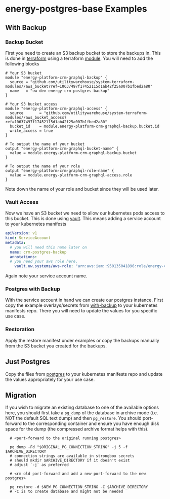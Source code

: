 # energy-postgres-base Examples

## With Backup
### Backup Bucket

First you need to create an S3 backup bucket to store the backups in. This is done in [terraform](https://github.com/utilitywarehouse/terraform/) using a terraform [module](https://github.com/utilitywarehouse/system-terraform-modules/tree/main/aws_bucket_access). You will need to add the following blocks

``` hcl
# Your S3 bucket
module "energy-platform-crm-graphql-backup" {
  source = "github.com/utilitywarehouse/system-terraform-modules//aws_bucket?ref=10637497f17452115d1ab42f25a007b1fbed2a80"
  name   = "uw-dev-energy-crm-postgres-backup"
}

# Your S3 bucket access
module "energy-platform-crm-graphql-access" {
  source       = "github.com/utilitywarehouse/system-terraform-modules//aws_bucket_access?ref=10637497f17452115d1ab42f25a007b1fbed2a80"
  bucket_id    = module.energy-platform-crm-graphql-backup.bucket.id
  write_access = true
}

# To output the name of your bucket
output "energy-platform-crm-graphql-bucket-name" {
  value = module.energy-platform-crm-graphql-backup.bucket
}

# To output the name of your role
output "energy-platform-crm-graphql-role-name" {
  value = module.energy-platform-crm-graphql-access.role
}
```

Note down the name of your role and bucket since they will be used later.

### Vault Access

Now we have an S3 bucket we need to allow our kubernetes pods access to this bucket. This is done using [vault](https://www.vaultproject.io/). This means adding a service account to your kubernetes manifests

``` yaml
apiVersion: v1
kind: ServiceAccount
metadata:
  # you will need this name later on
  name: crm-postgres-backup
  annotations:
  # you need your aws role here.
    vault.uw.systems/aws-role: "arn:aws:iam::950135041896:role/energy-crm-postgres-backup-bucket-rw"
```

Again note your service account name.

### Postgres with Backup

With the service account in hand we can create our postgres instance. First copy the example overlays/secrets from [with-backup](./with-backup) to your kubernetes manifests repo. There you will need to update the values for you specific use case.

### Restoration

Apply the restore manifest under examples or copy the backups manually from the S3 bucket you created for the backups.


## Just Postgres

Copy the files from [postgres](./postgres) to your kubernetes manifests repo and update the values appropriately for your use case.

## Migration

If you wish to migrate an existing database to one of the available options
here, you should first take a `pg_dump` of the database in archive mode
(i.e. NOT the default SQL text dump) and then `pg_restore`. You should
port-forward to the corresponding container and ensure you have enough
disk space for the dump (the compressed archive format helps with this).

```
  # <port-forward to the original running postgres>

  pg_dump -Fd "$ORIGINAL_PG_CONNECTION_STRING" -j 5 -f $ARCHIVE_DIRECTORY
  # connection strings are available in strongbox secrets
  # should mkdir $ARCHIVE_DIRECTORY if it doesn't exist
  # adjust `-j` as preferred
  
  # <rm old port-forward and add a new port-forward to the new postgres>
  
  pg_restore -d $NEW_PG_CONNECTION_STRING -C $ARCHIVE_DIRECTORY
  # -C is to create database and might not be needed
```
